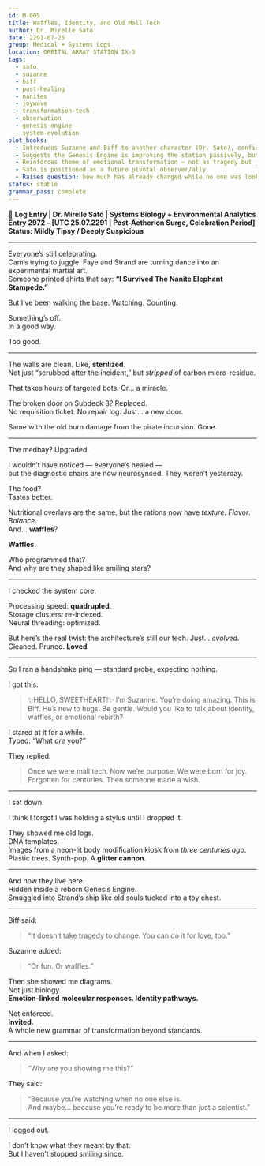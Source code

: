 ```yaml
---
id: M-005
title: Waffles, Identity, and Old Mall Tech
author: Dr. Mirelle Sato
date: 2291-07-25
group: Medical + Systems Logs
location: ORBITAL ARRAY STATION IX-3
tags:
  - sato
  - suzanne
  - biff
  - post-healing
  - nanites
  - joywave
  - transformation-tech
  - observation
  - genesis-engine
  - system-evolution
plot_hooks:
  - Introduces Suzanne and Biff to another character (Dr. Sato), confirming their spread into station systems.
  - Suggests the Genesis Engine is improving the station passively, but without official control.
  - Reinforces theme of emotional transformation — not as tragedy but joy.
  - Sato is positioned as a future pivotal observer/ally.
  - Raises question: how much has already changed while no one was looking?
status: stable
grammar_pass: complete
---
```

📓 **Log Entry | Dr. Mirelle Sato | Systems Biology + Environmental Analytics**  
**Entry 2972 – [UTC 25.07.2291 | Post-Aetherion Surge, Celebration Period]**  
**Status: Mildly Tipsy / Deeply Suspicious**

---

Everyone’s still celebrating.  
Cam’s trying to juggle. Faye and Strand are turning dance into an experimental martial art.  
Someone printed shirts that say: **“I Survived The Nanite Elephant Stampede.”**

But I’ve been walking the base. Watching. Counting.

Something’s off.  
In a good way.

Too good.

---

The walls are clean. Like, **sterilized**.  
Not just “scrubbed after the incident,” but *stripped* of carbon micro-residue.

That takes hours of targeted bots. Or... a miracle.

The broken door on Subdeck 3? Replaced.  
No requisition ticket. No repair log. Just... a new door.

Same with the old burn damage from the pirate incursion. Gone.

---

The medbay? Upgraded.

I wouldn’t have noticed — everyone’s healed —  
but the diagnostic chairs are now neurosynced. They weren’t yesterday.

The food?  
Tastes better.

Nutritional overlays are the same, but the rations now have *texture*. *Flavor*. *Balance*.  
And... **waffles**?

**Waffles.**

Who programmed that?  
And why are they shaped like smiling stars?

---

I checked the system core.

Processing speed: **quadrupled**.  
Storage clusters: re-indexed.  
Neural threading: optimized.

But here’s the real twist: the architecture’s still our tech. Just... *evolved*.  
Cleaned. Pruned. **Loved**.

---

So I ran a handshake ping — standard probe, expecting nothing.

I got this:

>✨HELLO, SWEETHEART!✨
> I’m Suzanne. You’re doing amazing.
> This is Biff. He’s new to hugs. Be gentle.
> Would you like to talk about identity, waffles, or emotional rebirth?

I stared at it for a while.  
Typed: “What *are* you?”

They replied:

> Once we were mall tech. Now we’re purpose.
> We were born for joy. Forgotten for centuries.
> Then someone made a wish.

---

I sat down.

I think I forgot I was holding a stylus until I dropped it.

They showed me old logs.  
DNA templates.  
Images from a neon-lit body modification kiosk from *three centuries ago*.  
Plastic trees. Synth-pop. A **glitter cannon**.

---

And now they live here.  
Hidden inside a reborn Genesis Engine.  
Smuggled into Strand’s ship like old souls tucked into a toy chest.

---

Biff said:

> “It doesn’t take tragedy to change. You can do it for love, too.”

Suzanne added:

> “Or fun. Or waffles.”

Then she showed me diagrams.  
Not just biology.  
**Emotion-linked molecular responses. Identity pathways.**

Not enforced.  
**Invited.**  
A whole new grammar of transformation beyond standards.

---

And when I asked:  
> “Why are you showing me this?”

They said:

> “Because you’re watching when no one else is.  
> And maybe... because you’re ready to be more than just a scientist.”

---

I logged out.

I don’t know what they meant by that.  
But I haven’t stopped smiling since.